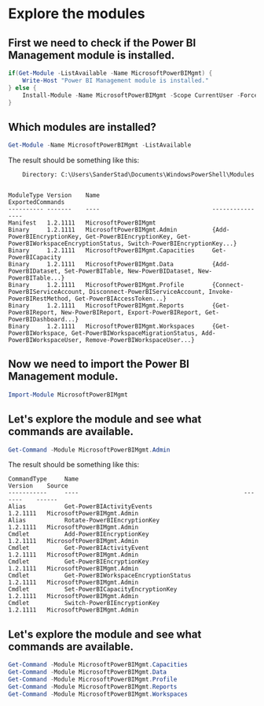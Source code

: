 # Explore the modules

## First we need to check if the Power BI Management module is installed.

```powershell
if(Get-Module -ListAvailable -Name MicrosoftPowerBIMgmt) {
    Write-Host "Power BI Management module is installed."
} else {
    Install-Module -Name MicrosoftPowerBIMgmt -Scope CurrentUser -Force
}
```

## Which modules are installed?
```powershell
Get-Module -Name MicrosoftPowerBIMgmt -ListAvailable
```

The result should be something like this:
```console
    Directory: C:\Users\SanderStad\Documents\WindowsPowerShell\Modules


ModuleType Version    Name                                ExportedCommands
---------- -------    ----                                ----------------
Manifest   1.2.1111   MicrosoftPowerBIMgmt
Binary     1.2.1111   MicrosoftPowerBIMgmt.Admin          {Add-PowerBIEncryptionKey, Get-PowerBIEncryptionKey, Get-PowerBIWorkspaceEncryptionStatus, Switch-PowerBIEncryptionKey...}
Binary     1.2.1111   MicrosoftPowerBIMgmt.Capacities     Get-PowerBICapacity
Binary     1.2.1111   MicrosoftPowerBIMgmt.Data           {Add-PowerBIDataset, Set-PowerBITable, New-PowerBIDataset, New-PowerBITable...}
Binary     1.2.1111   MicrosoftPowerBIMgmt.Profile        {Connect-PowerBIServiceAccount, Disconnect-PowerBIServiceAccount, Invoke-PowerBIRestMethod, Get-PowerBIAccessToken...}
Binary     1.2.1111   MicrosoftPowerBIMgmt.Reports        {Get-PowerBIReport, New-PowerBIReport, Export-PowerBIReport, Get-PowerBIDashboard...}
Binary     1.2.1111   MicrosoftPowerBIMgmt.Workspaces     {Get-PowerBIWorkspace, Get-PowerBIWorkspaceMigrationStatus, Add-PowerBIWorkspaceUser, Remove-PowerBIWorkspaceUser...}
```

## Now we need to import the Power BI Management module. 
```powershell
Import-Module MicrosoftPowerBIMgmt
```

## Let's explore the module and see what commands are available.
```powershell
Get-Command -Module MicrosoftPowerBIMgmt.Admin
```
The result should be something like this:
```console
CommandType     Name                                               Version    Source
-----------     ----                                               -------    ------
Alias           Get-PowerBIActivityEvents                          1.2.1111   MicrosoftPowerBIMgmt.Admin
Alias           Rotate-PowerBIEncryptionKey                        1.2.1111   MicrosoftPowerBIMgmt.Admin
Cmdlet          Add-PowerBIEncryptionKey                           1.2.1111   MicrosoftPowerBIMgmt.Admin
Cmdlet          Get-PowerBIActivityEvent                           1.2.1111   MicrosoftPowerBIMgmt.Admin
Cmdlet          Get-PowerBIEncryptionKey                           1.2.1111   MicrosoftPowerBIMgmt.Admin
Cmdlet          Get-PowerBIWorkspaceEncryptionStatus               1.2.1111   MicrosoftPowerBIMgmt.Admin
Cmdlet          Set-PowerBICapacityEncryptionKey                   1.2.1111   MicrosoftPowerBIMgmt.Admin
Cmdlet          Switch-PowerBIEncryptionKey                        1.2.1111   MicrosoftPowerBIMgmt.Admin
```

## Let's explore the module and see what commands are available.
```powershell
Get-Command -Module MicrosoftPowerBIMgmt.Capacities
Get-Command -Module MicrosoftPowerBIMgmt.Data
Get-Command -Module MicrosoftPowerBIMgmt.Profile
Get-Command -Module MicrosoftPowerBIMgmt.Reports
Get-Command -Module MicrosoftPowerBIMgmt.Workspaces
```

